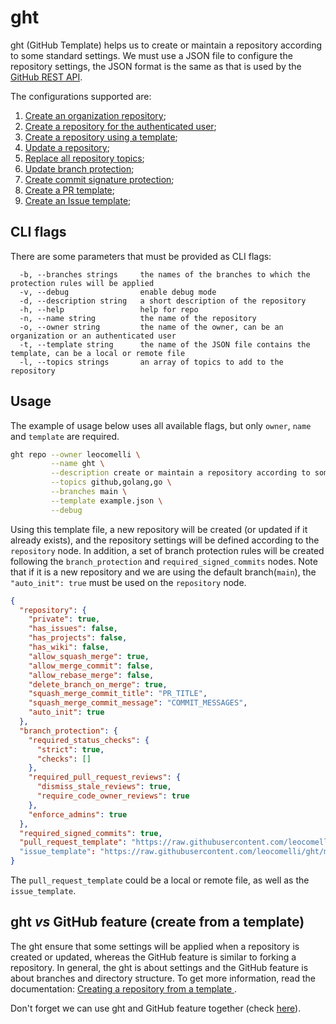 # ght

ght (GitHub Template) helps us to create or maintain a repository according to some standard settings. We must use a JSON file to configure the repository settings, the JSON format is the same as that is used by the [GitHub REST API](https://docs.github.com/en/rest?apiVersion=2022-11-28).

The configurations supported are:

1. [Create an organization repository](https://docs.github.com/en/rest/repos/repos?apiVersion=2022-11-28#create-an-organization-repository);
2. [Create a repository for the authenticated user](https://docs.github.com/en/rest/repos/repos?apiVersion=2022-11-28#create-a-repository-for-the-authenticated-user);
3. [Create a repository using a template](https://docs.github.com/en/rest/repos/repos?apiVersion=2022-11-28#create-a-repository-using-a-template);
4. [Update a repository](https://docs.github.com/en/rest/repos/repos?apiVersion=2022-11-28#update-a-repository);
5. [Replace all repository topics](https://docs.github.com/en/rest/repos/repos?apiVersion=2022-11-28#replace-all-repository-topics);
6. [Update branch protection](https://docs.github.com/en/rest/branches/branch-protection?apiVersion=2022-11-28#update-branch-protection);
7. [Create commit signature protection](https://docs.github.com/en/rest/branches/branch-protection?apiVersion=2022-11-28#create-commit-signature-protection);
8. [Create a PR template](https://docs.github.com/en/communities/using-templates-to-encourage-useful-issues-and-pull-requests/creating-a-pull-request-template-for-your-repository);
9. [Create an Issue template](https://docs.github.com/en/communities/using-templates-to-encourage-useful-issues-and-pull-requests/manually-creating-a-single-issue-template-for-your-repository);

## CLI flags

There are some parameters that must be provided as CLI flags:

```text
  -b, --branches strings     the names of the branches to which the protection rules will be applied
  -v, --debug                enable debug mode
  -d, --description string   a short description of the repository
  -h, --help                 help for repo
  -n, --name string          the name of the repository
  -o, --owner string         the name of the owner, can be an organization or an authenticated user
  -t, --template string      the name of the JSON file contains the template, can be a local or remote file
  -l, --topics strings       an array of topics to add to the repository
```

## Usage

The example of usage below uses all available flags, but only `owner`, `name` and `template` are required.

```bash
ght repo --owner leocomelli \
         --name ght \
         --description create or maintain a repository according to some standard options \
         --topics github,golang,go \
         --branches main \
         --template example.json \
         --debug
```

Using this template file, a new repository will be created (or updated if it already exists), and the repository settings will be defined according to the `repository` node. In addition, a set of branch protection rules will be created following the `branch_protection` and `required_signed_commits` nodes. Note that if it is a new repository and we are using the default branch(`main`), the `"auto_init": true` must be used on the `repository` node.

```json
{
  "repository": {
    "private": true,
    "has_issues": false,
    "has_projects": false,
    "has_wiki": false,
    "allow_squash_merge": true,
    "allow_merge_commit": false,
    "allow_rebase_merge": false,
    "delete_branch_on_merge": true,
    "squash_merge_commit_title": "PR_TITLE",
    "squash_merge_commit_message": "COMMIT_MESSAGES",
    "auto_init": true
  },
  "branch_protection": {
    "required_status_checks": {
      "strict": true,
      "checks": []
    },
    "required_pull_request_reviews": {
      "dismiss_stale_reviews": true,
      "require_code_owner_reviews": true
    },
    "enforce_admins": true
  },
  "required_signed_commits": true,
  "pull_request_template": "https://raw.githubusercontent.com/leocomelli/ght/main/examples/pr_template.md"
  "issue_template": "https://raw.githubusercontent.com/leocomelli/ght/main/examples/issue_template.md"
}
```

The `pull_request_template` could be a local or remote file, as well as the `issue_template`.

## ght _vs_ GitHub feature (create from a template)

The ght ensure that some settings will be applied when a repository is created or updated, whereas the GitHub feature is similar to forking a repository. In general, the ght is about settings and the GitHub feature is about branches and directory structure.
To get more information, read the documentation: [Creating a repository from a template
](https://docs.github.com/en/repositories/creating-and-managing-repositories/creating-a-repository-from-a-template).

Don't forget we can use ght and GitHub feature together (check [here](https://github.com/leocomelli/ght/blob/main/testing/simple-repo-template.json)).
